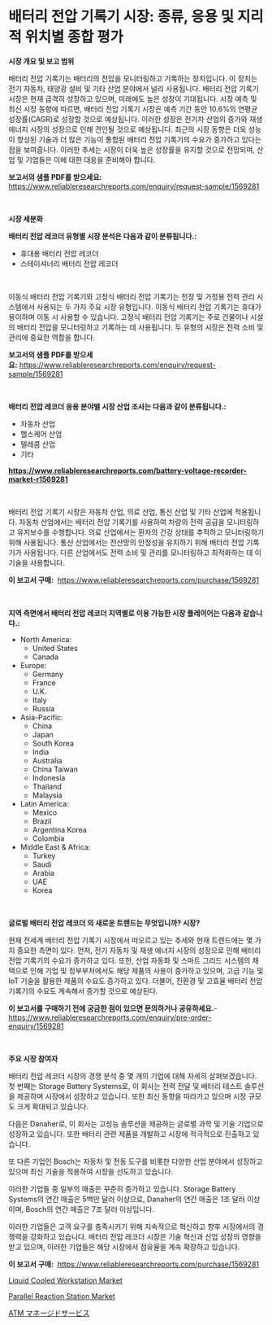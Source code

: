 <p><h1>배터리 전압 기록기 시장: 종류, 응용 및 지리적 위치별 종합 평가</h1></p><p><strong>시장 개요 및 보고 범위</strong></p>
<p><p>배터리 전압 기록기는 배터리의 전압을 모니터링하고 기록하는 장치입니다. 이 장치는 전기 자동차, 태양광 설비 및 기타 산업 분야에서 널리 사용됩니다. 배터리 전압 기록기 시장은 현재 급격히 성장하고 있으며, 미래에도 높은 성장이 기대됩니다. 시장 예측 및 최신 시장 동향에 따르면, 배터리 전압 기록기 시장은 예측 기간 동안 10.6%의 연평균 성장률(CAGR)로 성장할 것으로 예상됩니다. 이러한 성장은 전기차 산업의 증가와 재생 에너지 시장의 성장으로 인해 견인될 것으로 예상됩니다. 최근의 시장 동향은 더욱 성능이 향상된 기술과 더 많은 기능이 통합된 배터리 전압 기록기의 수요가 증가하고 있다는 점을 보여줍니다. 이러한 추세는 시장이 더욱 높은 성장률을 유지할 것으로 전망되며, 산업 및 기업들은 이에 대한 대응을 준비해야 합니다.</p></p>
<p><strong>보고서의 샘플 PDF를 받으세요:</strong> <a href="https://www.reliableresearchreports.com/enquiry/request-sample/1569281">https://www.reliableresearchreports.com/enquiry/request-sample/1569281</a></p>
<p>&nbsp;</p>
<p><strong>시장 세분화</strong></p>
<p><strong>배터리 전압 레코더 유형별 시장 분석은 다음과 같이 분류됩니다.:</strong></p>
<p><ul><li>휴대용 배터리 전압 레코더</li><li>스테이셔너리 배터리 전압 레코더</li></ul></p>
<p>&nbsp;</p>
<p><p>이동식 배터리 전압 기록기와 고정식 배터리 전압 기록기는 전장 및 가정용 전력 관리 시스템에서 사용되는 두 가지 주요 시장 유형입니다. 이동식 배터리 전압 기록기는 휴대가 용이하며 이동 시 사용할 수 있습니다. 고정식 배터리 전압 기록기는 주로 건물이나 시설의 배터리 전압을 모니터링하고 기록하는 데 사용됩니다. 두 유형의 시장은 전력 소비 및 관리에 중요한 역할을 합니다.</p></p>
<p><strong>보고서의 샘플 PDF를 받으세요:</strong>&nbsp;<a href="https://www.reliableresearchreports.com/enquiry/request-sample/1569281">https://www.reliableresearchreports.com/enquiry/request-sample/1569281</a></p>
<p>&nbsp;</p>
<p><strong> 배터리 전압 레코더 응용 분야별 시장 산업 조사는 다음과 같이 분류됩니다.:</strong></p>
<p><ul><li>자동차 산업</li><li>헬스케어 산업</li><li>텔레콤 산업</li><li>기타</li></ul></p>
<p><strong><a href="https://www.reliableresearchreports.com/battery-voltage-recorder-market-r1569281">https://www.reliableresearchreports.com/battery-voltage-recorder-market-r1569281</a></strong></p>
<p>&nbsp;</p>
<p><p>배터리 전압 기록기 시장은 자동차 산업, 의료 산업, 통신 산업 및 기타 산업에 적용됩니다. 자동차 산업에서는 배터리 전압 기록기를 사용하여 차량의 전력 공급을 모니터링하고 유지보수를 수행합니다. 의료 산업에서는 환자의 건강 상태를 추적하고 모니터링하기 위해 사용됩니다. 통신 산업에서는 전산망의 안정성을 유지하기 위해 배터리 전압 기록기가 사용됩니다. 다른 산업에서도 전력 소비 및 관리를 모니터링하고 최적화하는 데 이 기술을 사용합니다.</p></p>
<p><strong>이 보고서 구매:</strong>&nbsp; <a href="https://www.reliableresearchreports.com/purchase/1569281">https://www.reliableresearchreports.com/purchase/1569281</a></p>
<p>&nbsp;</p>
<p><strong>지역 측면에서 배터리 전압 레코더 지역별로 이용 가능한 시장 플레이어는 다음과 같습니다.:</strong></p>
<p><ul>
    <li>
        North America:
        <ul>
            <li>United States</li>
            <li>Canada</li>
        </ul>
    </li>
    <li>
        Europe:
        <ul>
            <li>Germany</li>
            <li>France</li>
            <li>U.K.</li>
            <li>Italy</li>
            <li>Russia</li>
        </ul>
    </li>
    <li>
        Asia-Pacific:
        <ul>
            <li>China</li>
            <li>Japan</li>
            <li>South Korea</li>
            <li>India</li>
            <li>Australia</li>
            <li>China Taiwan</li>
            <li>Indonesia</li>
            <li>Thailand</li>
            <li>Malaysia</li>
        </ul>
    </li>
    <li>
        Latin America:
        <ul>
            <li>Mexico</li>
            <li>Brazil</li>
            <li>Argentina Korea</li>
            <li>Colombia</li>
        </ul>
    </li>
    <li>
        Middle East & Africa:
        <ul>
            <li>Turkey</li>
            <li>Saudi</li>
            <li>Arabia</li>
            <li>UAE</li>
            <li>Korea</li>
        </ul>
    </li>
    </ul></p>
<p>&nbsp;</p>
<p><strong>글로벌 배터리 전압 레코더 의 새로운 트렌드는 무엇입니까? 시장?</strong></p>
<p><p>현재 전세계 배터리 전압 기록기 시장에서 떠오르고 있는 추세와 현재 트렌드에는 몇 가지 중요한 측면이 있다. 먼저, 전기 자동차 및 재생 에너지 시장의 성장으로 인해 배터리 전압 기록기의 수요가 증가하고 있다. 또한, 산업 자동화 및 스마트 그리드 시스템의 채택으로 인해 기업 및 정부부처에서도 해당 제품의 사용이 증가하고 있으며, 고급 기능 및 IoT 기술을 활용한 제품의 수요도 증가하고 있다. 더불어, 친환경 및 고효율 배터리 전압 기록기의 수요도 계속해서 증가할 것으로 예상된다.</p></p>
<p><strong>이 보고서를 구매하기 전에 궁금한 점이 있으면 문의하거나 공유하세요.</strong>- <a href="https://www.reliableresearchreports.com/enquiry/pre-order-enquiry/1569281">https://www.reliableresearchreports.com/enquiry/pre-order-enquiry/1569281</a></p>
<p>&nbsp;</p>
<p><strong>주요 시장 참여자</strong></p>
<p><p>배터리 전압 레코더 시장의 경쟁 분석 중 몇 개의 기업에 대해 자세히 살펴보겠습니다. 첫 번째는 Storage Battery Systems로, 이 회사는 전력 전달 및 배터리 테스트 솔루션을 제공하며 시장에서 성장하고 있습니다. 또한 최신 동향을 따라가고 있으며 시장 규모도 크게 확대되고 있습니다.</p><p>다음은 Danaher로, 이 회사는 고성능 솔루션을 제공하는 글로벌 과학 및 기술 기업으로 성장하고 있습니다. 또한 배터리 관련 제품을 개발하고 시장에 적극적으로 진출하고 있습니다.</p><p>또 다른 기업인 Bosch는 자동차 및 전동 도구를 비롯한 다양한 산업 분야에서 성장하고 있으며 최신 기술을 적용하여 시장을 선도하고 있습니다. </p><p>이러한 기업들 중 일부의 매출은 꾸준히 증가하고 있습니다. Storage Battery Systems의 연간 매출은 5백만 달러 이상으로, Danaher의 연간 매출은 1조 달러 이상이며, Bosch의 연간 매출은 7조 달러 이상입니다.</p><p>이러한 기업들은 고객 요구를 충족시키기 위해 지속적으로 혁신하고 향후 시장에서의 경쟁력을 강화하고 있습니다. 배터리 전압 레코더 시장은 기술 혁신과 산업 성장의 영향을 받고 있으며, 이러한 기업들은 해당 시장에서 점유율을 계속 확장하고 있습니다.</p></p>
<p><strong>이 보고서 구매:</strong>&nbsp;&nbsp;<a href="https://www.reliableresearchreports.com/purchase/1569281">https://www.reliableresearchreports.com/purchase/1569281</a></p>
<p><p><a href="https://github.com/nancykennedykellievqfqt2/Market-Research-Report-List-2/blob/main/liquid-cooled-workstation-market.md">Liquid Cooled Workstation Market</a></p><p><a href="https://github.com/seekum/Market-Research-Report-List-2/blob/main/parallel-reaction-station-market.md">Parallel Reaction Station Market</a></p><p><a href="https://github.com/zjkmgcs938405/Market-Research-Report-List-1/blob/main/757921730421.md">ATM マネージドサービス</a></p></p>